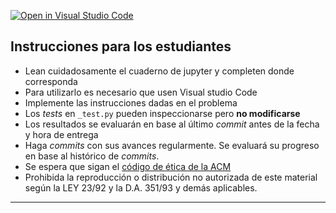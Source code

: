 [![Open in Visual Studio Code](https://classroom.github.com/assets/open-in-vscode-c66648af7eb3fe8bc4f294546bfd86ef473780cde1dea487d3c4ff354943c9ae.svg)](https://classroom.github.com/online_ide?assignment_repo_id=8959785&assignment_repo_type=AssignmentRepo)


## Instrucciones para los estudiantes


- Lean cuidadosamente el cuaderno de jupyter y completen donde corresponda
- Para utilizarlo es necesario que usen Visual studio Code
- Implemente las instrucciones dadas en el problema
- Los *tests* en `_test.py` pueden inspeccionarse pero **no modificarse**
- Los resultados se evaluarán en base al último *commit* antes de la fecha y hora de entrega
- Haga *commits* con sus avances regularmente. Se evaluará su progreso en base al histórico de *commits*. 
- Se espera que sigan el [código de ética de la ACM](https://www.acm.org/code-of-ethics)
- Prohibida la reproducción o distribución no autorizada de este material según la LEY 23/92 y la D.A. 351/93 y demás aplicables.

---

